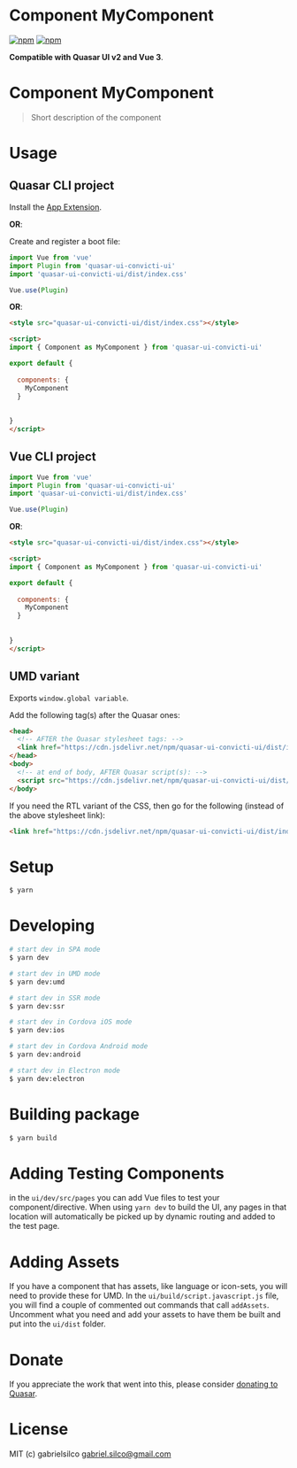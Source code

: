 # Component MyComponent

[![npm](https://img.shields.io/npm/v/quasar-ui-convicti-ui.svg?label=quasar-ui-convicti-ui)](https://www.npmjs.com/package/quasar-ui-convicti-ui)
[![npm](https://img.shields.io/npm/dt/quasar-ui-convicti-ui.svg)](https://www.npmjs.com/package/quasar-ui-convicti-ui)

**Compatible with Quasar UI v2 and Vue 3**.


# Component MyComponent
> Short description of the component




# Usage

## Quasar CLI project


Install the [App Extension](../app-extension).

**OR**:


Create and register a boot file:

```js
import Vue from 'vue'
import Plugin from 'quasar-ui-convicti-ui'
import 'quasar-ui-convicti-ui/dist/index.css'

Vue.use(Plugin)
```

**OR**:

```html
<style src="quasar-ui-convicti-ui/dist/index.css"></style>

<script>
import { Component as MyComponent } from 'quasar-ui-convicti-ui'

export default {
  
  components: {
    MyComponent
  }
  
  
}
</script>
```

## Vue CLI project

```js
import Vue from 'vue'
import Plugin from 'quasar-ui-convicti-ui'
import 'quasar-ui-convicti-ui/dist/index.css'

Vue.use(Plugin)
```

**OR**:

```html
<style src="quasar-ui-convicti-ui/dist/index.css"></style>

<script>
import { Component as MyComponent } from 'quasar-ui-convicti-ui'

export default {
  
  components: {
    MyComponent
  }
  
  
}
</script>
```

## UMD variant

Exports `window.global variable`.

Add the following tag(s) after the Quasar ones:

```html
<head>
  <!-- AFTER the Quasar stylesheet tags: -->
  <link href="https://cdn.jsdelivr.net/npm/quasar-ui-convicti-ui/dist/index.min.css" rel="stylesheet" type="text/css">
</head>
<body>
  <!-- at end of body, AFTER Quasar script(s): -->
  <script src="https://cdn.jsdelivr.net/npm/quasar-ui-convicti-ui/dist/index.umd.min.js"></script>
</body>
```
If you need the RTL variant of the CSS, then go for the following (instead of the above stylesheet link):
```html
<link href="https://cdn.jsdelivr.net/npm/quasar-ui-convicti-ui/dist/index.rtl.min.css" rel="stylesheet" type="text/css">
```

# Setup
```bash
$ yarn
```

# Developing
```bash
# start dev in SPA mode
$ yarn dev

# start dev in UMD mode
$ yarn dev:umd

# start dev in SSR mode
$ yarn dev:ssr

# start dev in Cordova iOS mode
$ yarn dev:ios

# start dev in Cordova Android mode
$ yarn dev:android

# start dev in Electron mode
$ yarn dev:electron
```

# Building package
```bash
$ yarn build
```

# Adding Testing Components
in the `ui/dev/src/pages` you can add Vue files to test your component/directive. When using `yarn dev` to build the UI, any pages in that location will automatically be picked up by dynamic routing and added to the test page.

# Adding Assets
If you have a component that has assets, like language or icon-sets, you will need to provide these for UMD. In the `ui/build/script.javascript.js` file, you will find a couple of commented out commands that call `addAssets`. Uncomment what you need and add your assets to have them be built and put into the `ui/dist` folder.

# Donate
If you appreciate the work that went into this, please consider [donating to Quasar](https://donate.quasar.dev).

# License
MIT (c) gabrielsilco <gabriel.silco@gmail.com>
